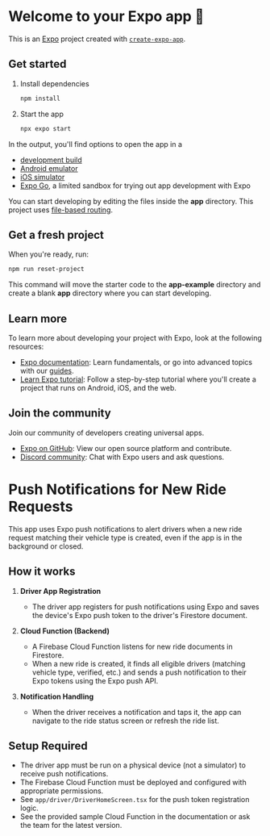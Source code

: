# Welcome to your Expo app 👋

This is an [Expo](https://expo.dev) project created with [`create-expo-app`](https://www.npmjs.com/package/create-expo-app).

## Get started

1. Install dependencies

   ```bash
   npm install
   ```

2. Start the app

   ```bash
   npx expo start
   ```

In the output, you'll find options to open the app in a

- [development build](https://docs.expo.dev/develop/development-builds/introduction/)
- [Android emulator](https://docs.expo.dev/workflow/android-studio-emulator/)
- [iOS simulator](https://docs.expo.dev/workflow/ios-simulator/)
- [Expo Go](https://expo.dev/go), a limited sandbox for trying out app development with Expo

You can start developing by editing the files inside the **app** directory. This project uses [file-based routing](https://docs.expo.dev/router/introduction).

## Get a fresh project

When you're ready, run:

```bash
npm run reset-project
```

This command will move the starter code to the **app-example** directory and create a blank **app** directory where you can start developing.

## Learn more

To learn more about developing your project with Expo, look at the following resources:

- [Expo documentation](https://docs.expo.dev/): Learn fundamentals, or go into advanced topics with our [guides](https://docs.expo.dev/guides).
- [Learn Expo tutorial](https://docs.expo.dev/tutorial/introduction/): Follow a step-by-step tutorial where you'll create a project that runs on Android, iOS, and the web.

## Join the community

Join our community of developers creating universal apps.

- [Expo on GitHub](https://github.com/expo/expo): View our open source platform and contribute.
- [Discord community](https://chat.expo.dev): Chat with Expo users and ask questions.

# Push Notifications for New Ride Requests

This app uses Expo push notifications to alert drivers when a new ride request matching their vehicle type is created, even if the app is in the background or closed.

## How it works

1. **Driver App Registration**
   - The driver app registers for push notifications using Expo and saves the device's Expo push token to the driver's Firestore document.

2. **Cloud Function (Backend)**
   - A Firebase Cloud Function listens for new ride documents in Firestore.
   - When a new ride is created, it finds all eligible drivers (matching vehicle type, verified, etc.) and sends a push notification to their Expo tokens using the Expo push API.

3. **Notification Handling**
   - When the driver receives a notification and taps it, the app can navigate to the ride status screen or refresh the ride list.

## Setup Required

- The driver app must be run on a physical device (not a simulator) to receive push notifications.
- The Firebase Cloud Function must be deployed and configured with appropriate permissions.
- See `app/driver/DriverHomeScreen.tsx` for the push token registration logic.
- See the provided sample Cloud Function in the documentation or ask the team for the latest version.
